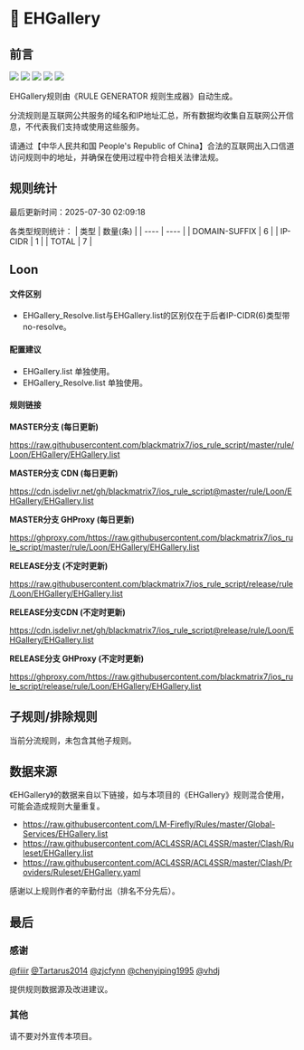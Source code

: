 # 🧸 EHGallery

## 前言

![](https://shields.io/badge/-移除重复规则-ff69b4) ![](https://shields.io/badge/-DOMAIN与DOMAIN--SUFFIX合并-green) ![](https://shields.io/badge/-DOMAIN--SUFFIX间合并-critical) ![](https://shields.io/badge/-DOMAIN--SUFFIX与DOMAIN--KEYWORD合并-blue) ![](https://shields.io/badge/-IP--CIDR(6)合并-blueviolet) 

EHGallery规则由《RULE GENERATOR 规则生成器》自动生成。

分流规则是互联网公共服务的域名和IP地址汇总，所有数据均收集自互联网公开信息，不代表我们支持或使用这些服务。

请通过【中华人民共和国 People's Republic of China】合法的互联网出入口信道访问规则中的地址，并确保在使用过程中符合相关法律法规。

## 规则统计

最后更新时间：2025-07-30 02:09:18

各类型规则统计：
| 类型 | 数量(条)  | 
| ---- | ----  |
| DOMAIN-SUFFIX | 6  | 
| IP-CIDR | 1  | 
| TOTAL | 7  | 


## Loon 

#### 文件区别
- EHGallery_Resolve.list与EHGallery.list的区别仅在于后者IP-CIDR(6)类型带no-resolve。

#### 配置建议
- EHGallery.list 单独使用。
- EHGallery_Resolve.list 单独使用。

#### 规则链接
**MASTER分支 (每日更新)**

https://raw.githubusercontent.com/blackmatrix7/ios_rule_script/master/rule/Loon/EHGallery/EHGallery.list

**MASTER分支 CDN (每日更新)**

https://cdn.jsdelivr.net/gh/blackmatrix7/ios_rule_script@master/rule/Loon/EHGallery/EHGallery.list

**MASTER分支 GHProxy (每日更新)**

https://ghproxy.com/https://raw.githubusercontent.com/blackmatrix7/ios_rule_script/master/rule/Loon/EHGallery/EHGallery.list

**RELEASE分支 (不定时更新)**

https://raw.githubusercontent.com/blackmatrix7/ios_rule_script/release/rule/Loon/EHGallery/EHGallery.list

**RELEASE分支CDN (不定时更新)**

https://cdn.jsdelivr.net/gh/blackmatrix7/ios_rule_script@release/rule/Loon/EHGallery/EHGallery.list

**RELEASE分支 GHProxy (不定时更新)**

https://ghproxy.com/https://raw.githubusercontent.com/blackmatrix7/ios_rule_script/release/rule/Loon/EHGallery/EHGallery.list

## 子规则/排除规则


当前分流规则，未包含其他子规则。

## 数据来源

《EHGallery》的数据来自以下链接，如与本项目的《EHGallery》规则混合使用，可能会造成规则大量重复。

- https://raw.githubusercontent.com/LM-Firefly/Rules/master/Global-Services/EHGallery.list
- https://raw.githubusercontent.com/ACL4SSR/ACL4SSR/master/Clash/Ruleset/EHGallery.list
- https://raw.githubusercontent.com/ACL4SSR/ACL4SSR/master/Clash/Providers/Ruleset/EHGallery.yaml


感谢以上规则作者的辛勤付出（排名不分先后）。

## 最后

### 感谢

[@fiiir](https://github.com/fiiir) [@Tartarus2014](https://github.com/Tartarus2014) [@zjcfynn](https://github.com/zjcfynn) [@chenyiping1995](https://github.com/chenyiping1995) [@vhdj](https://github.com/vhdj)

提供规则数据源及改进建议。

### 其他

请不要对外宣传本项目。